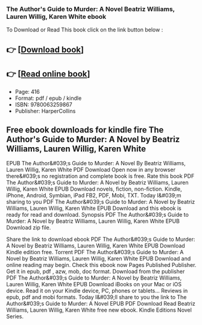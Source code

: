 ### The Author's Guide to Murder: A Novel Beatriz Williams, Lauren Willig, Karen White ebook

To Download or Read This book click on the link button below :

## 👉  [**[Download book](http://get-pdfs.com/download.php?group=book&from=github.com&id=721022&lnk=1081 "Download book")**]

## 👉  [**[Read online book](http://get-pdfs.com/download.php?group=book&from=github.com&id=721022&lnk=1081 "Read online book")**]


* Page: 416
* Format: pdf / epub / kindle
* ISBN: 9780063259867
* Publisher: HarperCollins



## Free ebook downloads for kindle fire The Author's Guide to Murder: A Novel by Beatriz Williams, Lauren Willig, Karen White


EPUB The Author&amp;#039;s Guide to Murder: A Novel By Beatriz Williams, Lauren Willig, Karen White PDF Download Open now in any browser there&amp;#039;s no registration and complete book is free. Rate this book PDF The Author&amp;#039;s Guide to Murder: A Novel by Beatriz Williams, Lauren Willig, Karen White EPUB Download novels, fiction, non-fiction. Kindle, iPhone, Android, Symbian, iPad FB2, PDF, Mobi, TXT. Today I&amp;#039;m sharing to you PDF The Author&amp;#039;s Guide to Murder: A Novel by Beatriz Williams, Lauren Willig, Karen White EPUB Download and this ebook is ready for read and download. Synopsis PDF The Author&amp;#039;s Guide to Murder: A Novel by Beatriz Williams, Lauren Willig, Karen White EPUB Download zip file.

Share the link to download ebook PDF The Author&amp;#039;s Guide to Murder: A Novel by Beatriz Williams, Lauren Willig, Karen White EPUB Download Kindle edition free. Torrent PDF The Author&amp;#039;s Guide to Murder: A Novel by Beatriz Williams, Lauren Willig, Karen White EPUB Download and online reading may begin. Check this ebook now Pages Published Publisher. Get it in epub, pdf , azw, mob, doc format. Download from the publisher PDF The Author&amp;#039;s Guide to Murder: A Novel by Beatriz Williams, Lauren Willig, Karen White EPUB Download iBooks on your Mac or iOS device. Read it on your Kindle device, PC, phones or tablets... Reviews in epub, pdf and mobi formats. Today I&amp;#039;ll share to you the link to The Author&amp;#039;s Guide to Murder: A Novel EPUB PDF Download Read Beatriz Williams, Lauren Willig, Karen White free new ebook. Kindle Editions Novel Series.





